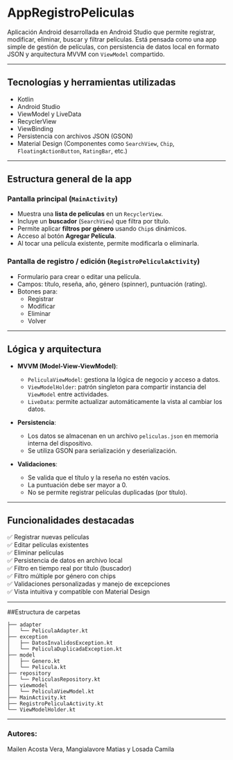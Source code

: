 # AppRegistroPeliculas 

Aplicación Android desarrollada en Android Studio que permite registrar, modificar, eliminar, buscar y filtrar películas. Está pensada como una app simple de gestión de películas, con persistencia de datos local en formato JSON y arquitectura MVVM con `ViewModel` compartido.

---

## Tecnologías y herramientas utilizadas

- Kotlin
- Android Studio
- ViewModel y LiveData
- RecyclerView
- ViewBinding
- Persistencia con archivos JSON (GSON)
- Material Design (Componentes como `SearchView`, `Chip`, `FloatingActionButton`, `RatingBar`, etc.)

---

## Estructura general de la app

### Pantalla principal (`MainActivity`)
- Muestra una **lista de películas** en un `RecyclerView`.
- Incluye un **buscador** (`SearchView`) que filtra por título.
- Permite aplicar **filtros por género** usando `Chip`s dinámicos.
- Acceso al botón **Agregar Película**.
- Al tocar una película existente, permite modificarla o eliminarla.

### Pantalla de registro / edición (`RegistroPeliculaActivity`)
- Formulario para crear o editar una película.
- Campos: título, reseña, año, género (spinner), puntuación (rating).
- Botones para:
  - Registrar
  - Modificar
  - Eliminar
  - Volver

---

## Lógica y arquitectura

- **MVVM (Model-View-ViewModel)**:
  - `PeliculaViewModel`: gestiona la lógica de negocio y acceso a datos.
  - `ViewModelHolder`: patrón singleton para compartir instancia del `ViewModel` entre actividades.
  - `LiveData`: permite actualizar automáticamente la vista al cambiar los datos.

- **Persistencia**:
  - Los datos se almacenan en un archivo `peliculas.json` en memoria interna del dispositivo.
  - Se utiliza GSON para serialización y deserialización.

- **Validaciones**:
  - Se valida que el título y la reseña no estén vacíos.
  - La puntuación debe ser mayor a 0.
  - No se permite registrar películas duplicadas (por título).

---

## Funcionalidades destacadas

✅ Registrar nuevas películas  
✅ Editar películas existentes  
✅ Eliminar películas  
✅ Persistencia de datos en archivo local  
✅ Filtro en tiempo real por título (buscador)  
✅ Filtro múltiple por género con chips  
✅ Validaciones personalizadas y manejo de excepciones  
✅ Vista intuitiva y compatible con Material Design

---

##Estructura de carpetas

```
├── adapter
│   └── PeliculaAdapter.kt
├── exception
│   ├── DatosInvalidosException.kt
│   └── PeliculaDuplicadaException.kt
├── model
│   ├── Genero.kt
│   └── Pelicula.kt
├── repository
│   └── PeliculasRepository.kt
├── viewmodel
│   └── PeliculaViewModel.kt
├── MainActivity.kt
├── RegistroPeliculaActivity.kt
└── ViewModelHolder.kt
```

---

### Autores:
Mailen Acosta Vera, Mangialavore Matias y Losada Camila

